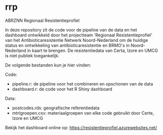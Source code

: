 # rrp
ABRZNN Regionaal Resistentieprofiel

In deze repository zit de code voor de pipeline van de data en het dashboard ontwikkeld door het projectteam 'Regionaal Resistentieprofiel' van het Antibioticaresistentie Netwerk Noord-Nederland om de huidige status en ontwikkeling van antibioticaresistentie en BRMO's in Noord-Nederland in kaart te brengen. De resistentiedata van Certa, Izore en UMCG is niet publiek toegankelijk.

De volgende bestanden kun je hier vinden:

Code:
- pipeline.r: de pipeline voor het combineren en opschonen van de data
- dashboard.r: de code voor het R Shiny dashboard

Data:
- postcodes.rds: geografische referentiedata
- mtrlgroepen.csv: materiaalgroepen van elke code gebruikt door Certe, Izore en UMCG

Bekijk het dashboard online op: https://resistentieprofiel.azurewebsites.net/
